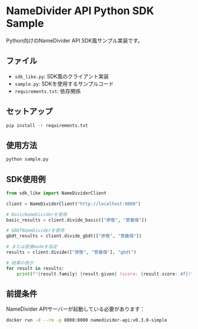 # NameDivider API Python SDK Sample

Python向けのNameDivider API SDK風サンプル実装です。

## ファイル

- `sdk_like.py`: SDK風のクライアント実装
- `sample.py`: SDKを使用するサンプルコード
- `requirements.txt`: 依存関係

## セットアップ

```bash
pip install -r requirements.txt
```

## 使用方法

```bash
python sample.py
```

## SDK使用例

```python
from sdk_like import NameDividerClient

client = NameDividerClient("http://localhost:8000")

# BasicNameDividerを使用
basic_results = client.divide_basic(["原敬", "菅義偉"])

# GBDTNameDividerを使用
gbdt_results = client.divide_gbdt(["原敬", "菅義偉"])

# または直接modeを指定
results = client.divide(["原敬", "菅義偉"], "gbdt")

# 結果の表示
for result in results:
    print(f"{result.family} {result.given} (score: {result.score:.4f})")
```

## 前提条件

NameDivider APIサーバーが起動している必要があります：

```bash
docker run -d --rm -p 8000:8000 namedivider-api:v0.3.0-simple
```